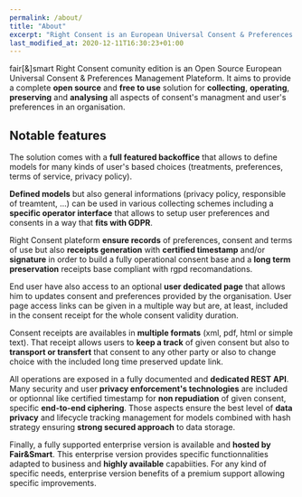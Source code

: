 ```yaml
---
permalink: /about/
title: "About"
excerpt: "Right Consent is an European Universal Consent & Preferences Open Source Management Plateform."
last_modified_at: 2020-12-11T16:30:23+01:00
---
```


fair[&]smart Right Consent comunity edition is an Open Source European Universal Consent & Preferences Management Plateform. It aims to provide a complete **open source** and **free to use** solution for **collecting**, **operating**, **preserving** and **analysing** all aspects of consent's managment and user's preferences in an organisation.

## Notable features

The solution comes with a **full featured backoffice** that allows to define models for many kinds of user's based choices (treatments, preferences, terms of service, privacy policy).

**Defined models** but also general informations (privacy policy, responsible of treamtent, ...) can be used in various collecting schemes including a **specific operator interface** that allows to setup user preferences and consents in a way that **fits with GDPR**.

Right Consent plateform **ensure records** of preferences, consent and terms of use but also **receipts generation** with **certified timestamp** and/or **signature** in order to build a fully operational consent base and a **long term preservation** receipts base compliant with rgpd recomandations. 

End user have also access to an optional **user dedicated page** that allows him to updates consent and preferences provided by the organisation. User page access links can be given in a multiple way but are, at least, included in the consent receipt for the whole consent validity duration.

Consent receipts are availables in **multiple formats** (xml, pdf, html or simple text). That receipt allows users to **keep a track** of given consent but also to **transport or transfert** that consent to any other party or also to change choice with the included long time preserved update link.

All operations are exposed in a fully documented and **dedicated REST API**. Many security and user **privacy enforcement's technologies** are included or optionnal like certified timestamp for **non repudiation** of given consent, specific **end-to-end ciphering**. Those aspects ensure the best level of **data privacy** and lifecycle tracking management for models combined with hash strategy ensuring **strong secured approach** to data storage.

Finally, a fully supported enterprise version is available and **hosted by Fair&Smart**. This enterprise version provides specific functionnalities adapted to business and **highly available** capabiities. For any kind of specific needs, enterprise version benefits of a premium support allowing specific improvements. 
